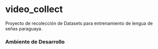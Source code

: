 # video_collect
Proyecto de recolección de Datasets para entrenamiento de lengua de señas paraguaya.

### Ambiente de Desarrollo
